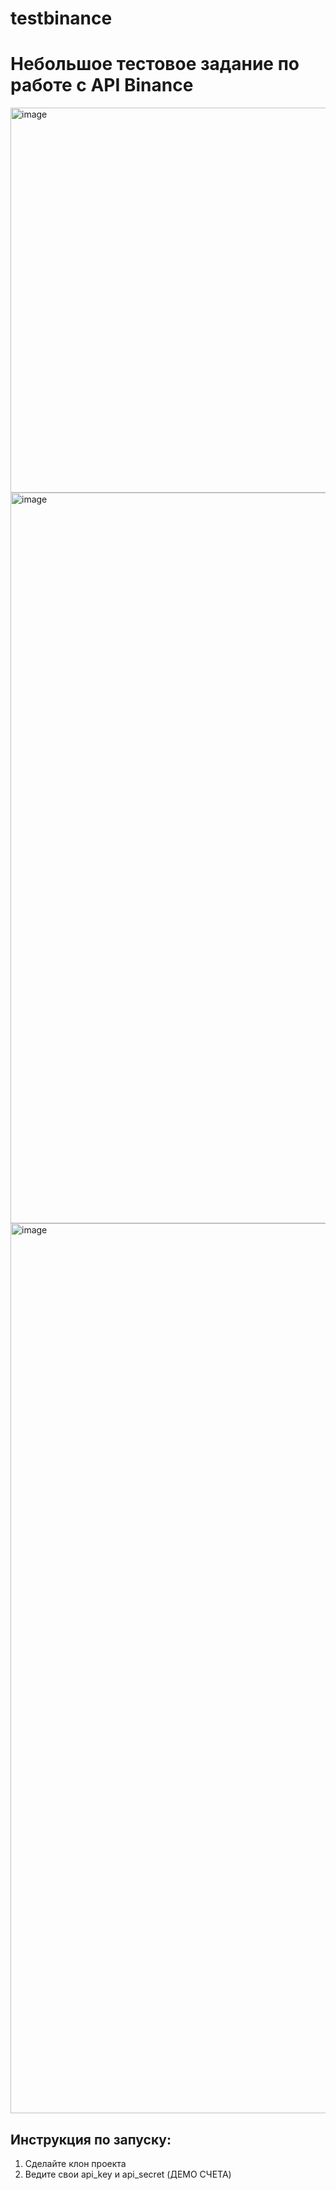# testbinance

# Небольшое тестовое задание по работе с API Binance

<img width="616" alt="image" src="https://github.com/danial29rus/testbinance/assets/70702619/20a9b483-d694-4152-9202-d9a7b9f2aedc">


<img width="1169" alt="image" src="https://github.com/danial29rus/testbinance/assets/70702619/ef0b2fb8-f1fa-43ae-82f6-1aba83b70790">


<img width="1424" alt="image" src="https://github.com/danial29rus/testbinance/assets/70702619/eeddee09-bab3-4389-824b-c7cf231d4a5c">


## Инструкция по запуску:

1) Сделайте клон проекта 
2) Ведите свои api_key и api_secret (ДЕМО СЧЕТА)

